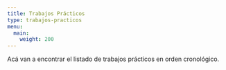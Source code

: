 ```yaml
---
title: Trabajos Prácticos
type: trabajos-practicos
menu:
  main:
    weight: 200
---
```


Acá van a encontrar el listado de trabajos prácticos en orden cronológico.